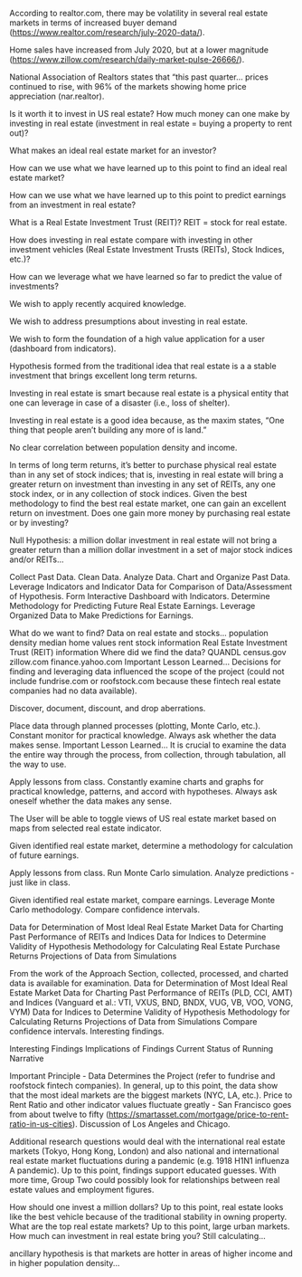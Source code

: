 


According to realtor.com, there may be volatility in several real estate markets in terms of increased buyer demand
(https://www.realtor.com/research/july-2020-data/).

Home sales have increased from July 2020, but at a lower magnitude
(https://www.zillow.com/research/daily-market-pulse-26666/).

National Association of Realtors states that “this past quarter… prices continued to rise, with 96% of the markets
showing home price appreciation (nar.realtor).


Is it worth it to invest in US real estate? How much money can one make by
investing in real estate (investment in real estate = buying a property to rent out)?

What makes an ideal real estate market for an investor?

How can we use what we have learned up to this point to find an ideal real estate
market?

How can we use what we have learned up to this point to predict earnings from an
investment in real estate?

What is a Real Estate Investment Trust (REIT)? REIT = stock for real estate.

How does investing in real estate compare with investing in other investment
vehicles (Real Estate Investment Trusts (REITs), Stock Indices, etc.)?

How can we leverage what we have learned so far to predict the value of
investments?

We wish to apply recently acquired knowledge.

We wish to address presumptions about investing in real
estate.

We wish to form the foundation of a high value application
for a user (dashboard from indicators).

Hypothesis formed from the traditional idea that real estate is
a a stable investment that brings excellent long term returns.

Investing in real estate is smart because real estate is a
physical entity that one can leverage in case of a disaster
(i.e., loss of shelter).

Investing in real estate is a good idea because, as the
maxim states, “One thing that people aren’t building any
more of is land.”

No clear correlation between population density and income.

In terms of long term returns, it’s better to purchase physical real estate than in any set of stock indices; that is, investing in real estate will bring a greater return on investment than investing in any set of REITs, any one stock index, or in any collection of stock indices.
Given the best methodology to find the best real estate market, one can gain an excellent return on investment.
Does one gain more money by purchasing real estate or by investing?


Null Hypothesis: a million dollar investment in real estate will not bring a greater return than a million dollar investment in a set of major stock indices and/or REITs...

Collect Past Data.
Clean Data.
Analyze Data.
Chart and Organize Past Data.
Leverage Indicators and Indicator Data for Comparison of Data/Assessment of Hypothesis.
Form Interactive Dashboard with Indicators.
Determine Methodology for Predicting Future Real Estate Earnings.
Leverage Organized Data to Make Predictions for Earnings.


What do we want to find? Data on real estate and stocks...
population density
median home values 
rent 
stock information 
Real Estate Investment Trust (REIT) information
Where did we find the data? 
QUANDL 
census.gov 
zillow.com 
finance.yahoo.com
Important Lesson Learned… Decisions for finding and leveraging data influenced the scope of the project (could not include fundrise.com or roofstock.com because these fintech real estate companies had no data available).



Discover, document, discount, and drop aberrations.


Place data through planned processes (plotting, Monte Carlo, etc.).
Constant monitor for practical knowledge.
Always ask whether the data makes sense.
Important Lesson Learned… It is crucial to examine the data the entire way through the process, from collection, through tabulation, all the way to use.

Apply lessons from class.
Constantly examine charts and graphs for practical knowledge, patterns, and accord with hypotheses.
Always ask oneself whether the data makes any sense.


The User will be able to toggle views of US real estate market based on maps from selected real estate indicator.

Given identified real estate market, determine a methodology for calculation of future earnings.

Apply lessons from class.
Run Monte Carlo simulation.
Analyze predictions - just like in class.


Given identified real estate market, compare earnings.
Leverage Monte Carlo methodology.
Compare confidence intervals.


Data for Determination of Most Ideal Real Estate Market
Data for Charting Past Performance of REITs and Indices
Data for Indices to Determine Validity of Hypothesis
Methodology for Calculating Real Estate Purchase Returns
Projections of Data from Simulations


From the work of the Approach Section, collected, processed, and charted data is available for examination.
Data for Determination of Most Ideal Real Estate Market
Data for Charting Past Performance of REITs (PLD, CCI, AMT) and Indices (Vanguard et al.:  VTI, VXUS, BND, BNDX, VUG, VB, VOO, VONG, VYM)
Data for Indices to Determine Validity of Hypothesis
Methodology for Calculating Returns
Projections of Data from Simulations
Compare confidence intervals.
Interesting findings.

Interesting Findings
Implications of Findings
Current Status of Running Narrative


Important Principle - Data Determines the Project (refer to fundrise and roofstock fintech companies).
In general, up to this point, the data show that the most ideal markets are the biggest markets (NYC, LA, etc.).
Price to Rent Ratio and other indicator values fluctuate greatly - San Francisco goes from about twelve to fifty (https://smartasset.com/mortgage/price-to-rent-ratio-in-us-cities).
Discussion of Los Angeles and Chicago.

Additional research questions would deal with the international real estate markets (Tokyo, Hong Kong, London) and also national and international real estate market fluctuations during a pandemic (e.g. 1918 H1N1 influenza A pandemic).
Up to this point, findings support educated guesses.
With more time, Group Two could possibly look for relationships between real estate values and employment figures.

How should one invest a million dollars?
Up to this point, real estate looks like the best vehicle because of the traditional stability in owning property.
What are the top real estate markets?
Up to this point, large urban markets.
How much can investment in real estate bring you?
Still calculating...


ancillary hypothesis is that markets are hotter in areas of higher income and in higher population density...

